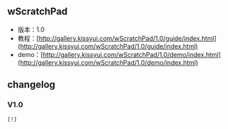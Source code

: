 ## wScratchPad

* 版本：1.0
* 教程：[http://gallery.kissyui.com/wScratchPad/1.0/guide/index.html](http://gallery.kissyui.com/wScratchPad/1.0/guide/index.html)
* demo：[http://gallery.kissyui.com/wScratchPad/1.0/demo/index.html](http://gallery.kissyui.com/wScratchPad/1.0/demo/index.html)

## changelog

### V1.0

    [!]


